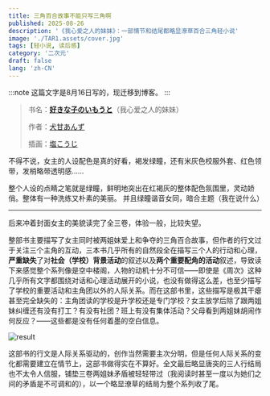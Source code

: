 ```yaml
---
title: 三角百合故事不能只写三角啊
published: 2025-08-26
description: '《我心爱之人的妹妹》：一部情节和结尾都略显潦草百合三角轻小说'
image: './TAR1.assets/cover.jpg'
tags: [轻小说, 读后感]
category: '二次元'
draft: false 
lang: 'zh-CN'
---
```


:::note
这篇文字是8月16日写的，现迁移到博客。
:::

> 书名：[**好きな子のいもうと**](https://bgm.tv/subject/532476)（我心爱之人的妹妹）
>
> 作者：[犬甘あんず](https://bgm.tv/person/57041)
>
> 插画：[塩こうじ](https://bgm.tv/person/49765)

不得不说，女主的人设配色是真的好看，褐发绿瞳，还有米灰色校服外套、红色领带，发梢略带透明感……

整个人设的点睛之笔就是<span class="text-green-500 font-bold">绿瞳</span>，鲜明地突出在红褐灰的整体配色氛围里，灵动娇俏。整体有一种洗练又朴素的美丽。 并且绿瞳谐音女同，暗合主题（我在说什么）

---

后来冲着封面女主的美貌读完了全三卷，体验一般，比较失望。

整部书主要描写了女主同时被两姐妹爱上和争夺的三角百合故事，但作者的行文过于关注三个主角的互动，三本书几乎所有的自然段全在描写三个人的行动和心理，**严重缺失**了对**社会（学校）背景活动**的叙述以及**两个重要配角的活动**叙述，导致读下来感觉整个系列像是空中楼阁，人物的动机十分不可信——即使是《周次》这种几乎所有文字都围绕对话和心理活动展开的小说，也没有做得这么差，也至少描写了学校的重要活动和主角团以外的人际关系。而在这部书里，这些描写是极其干瘪甚至完全缺失的：主角团读的学校是升学校还是专门学校？女主放学后除了跟两姐妹纠缠还有没有打工？有没有社团？班上有没有集体活动？父母看到两姐妹胡闹作何反应？——这些都是没有任何着墨的空白信息。

![result](./TAR1.assets/result.webp)

这部书的行文是人际关系驱动的，创作当然需要主次分明，但是任何人际关系的变化都需要建立在情节上，这部书做得实在不算好。全文最后略显唐突的三人行结局也不太令人信服，铺垫三卷两姐妹矛盾被轻轻带过（我阅读时甚至一度以为她们之间的矛盾是不可调和的），以一个略显潦草的结局为整个系列收了尾。
